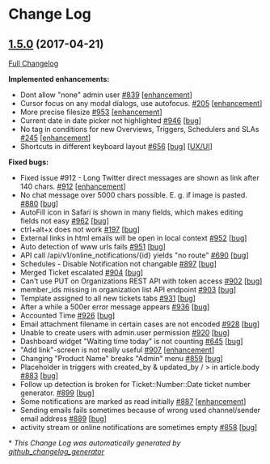 # Change Log

## [1.5.0](https://github.com/zammad/zammad/tree/1.5.0) (2017-04-21)
[Full Changelog](https://github.com/zammad/zammad/compare/1.4.0...1.5.0)

**Implemented enhancements:**
- Dont allow "none" admin user [\#839](https://github.com/zammad/zammad/issues/839) [[enhancement](https://github.com/zammad/zammad/labels/enhancement)]
- Cursor focus on any modal dialogs, use autofocus. [\#205](https://github.com/zammad/zammad/issues/205) [[enhancement](https://github.com/zammad/zammad/labels/enhancement)]
- More precise filesize [\#953](https://github.com/zammad/zammad/issues/953) [[enhancement](https://github.com/zammad/zammad/labels/enhancement)]
- Current date in date picker not highlighted [\#946](https://github.com/zammad/zammad/issues/946) [[bug](https://github.com/zammad/zammad/labels/bug)]
- No tag in conditions for new Overviews, Triggers, Schedulers and SLAs [\#245](https://github.com/zammad/zammad/issues/245) [[enhancement](https://github.com/zammad/zammad/labels/enhancement)]
- Shortcuts in different keyboard layout [\#656](https://github.com/zammad/zammad/issues/656) [[bug](https://github.com/zammad/zammad/labels/bug)] [[UX/UI](https://github.com/zammad/zammad/labels/UX/UI)]

**Fixed bugs:**
- Fixed issue #912 - Long Twitter direct messages are shown as link after 140 chars. [\#912](https://github.com/zammad/zammad/issues/912) [[enhancement](https://github.com/zammad/zammad/labels/bug)]
- No chat message over 5000 chars possible. E. g. if image is pasted. [\#880](https://github.com/zammad/zammad/issues/880) [[bug](https://github.com/zammad/zammad/labels/bug)]
- AutoFill icon in Safari is shown in many fields, which makes editing fields not easy [\#962](https://github.com/zammad/zammad/issues/962) [[bug](https://github.com/zammad/zammad/labels/bug)]
- ctrl+alt+x does not work [\#197](https://github.com/zammad/zammad/issues/197) [[bug](https://github.com/zammad/zammad/labels/bug)]
- External links in html emails will be open in local context [\#952](https://github.com/zammad/zammad/issues/952) [[bug](https://github.com/zammad/zammad/labels/bug)]
- Auto detection of www urls fails [\#951](https://github.com/zammad/zammad/issues/951) [[bug](https://github.com/zammad/zammad/labels/bug)]
- API call /api/v1/online\_notifications/{id} yields "no route" [\#690](https://github.com/zammad/zammad/issues/690) [[bug](https://github.com/zammad/zammad/labels/bug)]
- Schedules - Disable Notification not changable [\#897](https://github.com/zammad/zammad/issues/897) [[bug](https://github.com/zammad/zammad/labels/bug)]
- Merged Ticket escalated [\#904](https://github.com/zammad/zammad/issues/904) [[bug](https://github.com/zammad/zammad/labels/bug)]
- Can't use PUT on Organizations REST API with token access [\#902](https://github.com/zammad/zammad/issues/902) [[bug](https://github.com/zammad/zammad/labels/bug)]
- member\_ids missing in organization list API endpoint [\#903](https://github.com/zammad/zammad/issues/903) [[bug](https://github.com/zammad/zammad/labels/bug)]
- Template assigned to all new tickets tabs [\#931](https://github.com/zammad/zammad/issues/931) [[bug](https://github.com/zammad/zammad/labels/bug)]
- After a while a 500er error message appears  [\#936](https://github.com/zammad/zammad/issues/936) [[bug](https://github.com/zammad/zammad/labels/bug)]
- Accounted Time [\#926](https://github.com/zammad/zammad/issues/926) [[bug](https://github.com/zammad/zammad/labels/bug)]
- Email attachment filename in certain cases are not encoded [\#928](https://github.com/zammad/zammad/issues/928) [[bug](https://github.com/zammad/zammad/labels/bug)]
- Unable to create users with admin.user permission [\#920](https://github.com/zammad/zammad/issues/920) [[bug](https://github.com/zammad/zammad/labels/bug)]
- Dashboard widget "Waiting time today" is not counting [\#645](https://github.com/zammad/zammad/issues/645) [[bug](https://github.com/zammad/zammad/labels/bug)]
- "Add link"-screen is not really useful [\#907](https://github.com/zammad/zammad/issues/907) [[enhancement](https://github.com/zammad/zammad/labels/enhancement)]
- Changing "Product Name" breaks "Admin" menu [\#859](https://github.com/zammad/zammad/issues/859) [[bug](https://github.com/zammad/zammad/labels/bug)]
- Placeholder in triggers with created\_by & updated\_by / \> in article.body [\#883](https://github.com/zammad/zammad/issues/883) [[bug](https://github.com/zammad/zammad/labels/bug)]
- Follow up detection is broken for Ticket::Number::Date ticket number generator. [\#899](https://github.com/zammad/zammad/issues/899) [[bug](https://github.com/zammad/zammad/labels/bug)]
- Some notifications are marked as read initially [\#887](https://github.com/zammad/zammad/issues/887) [[enhancement](https://github.com/zammad/zammad/labels/enhancement)]
- Sending emails fails sometimes because of wrong used channel/sender email address [\#889](https://github.com/zammad/zammad/issues/889) [[bug](https://github.com/zammad/zammad/labels/bug)]
- activity stream or online notifications are sometimes empty [\#858](https://github.com/zammad/zammad/issues/858) [[bug](https://github.com/zammad/zammad/labels/bug)]


\* *This Change Log was automatically generated by [github_changelog_generator](https://github.com/skywinder/Github-Changelog-Generator)*
